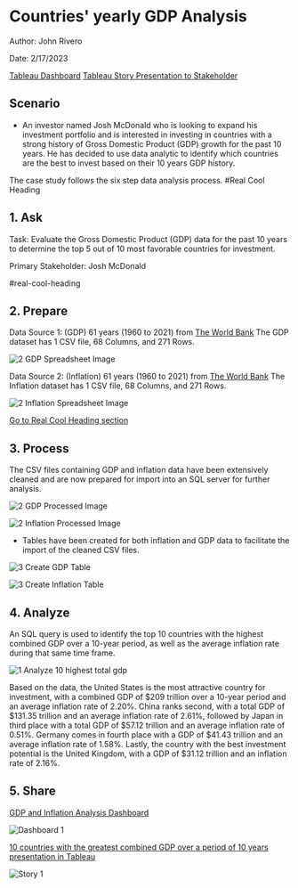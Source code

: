 # Countries' yearly GDP Analysis

Author: John Rivero

Date: 2/17/2023

[Tableau Dashboard](https://public.tableau.com/app/profile/john.r6470/viz/Top10countrieswiththehighestGDPforinvestmentopportunitiesDashboard_/Dashboard1)
[Tableau Story Presentation to Stakeholder](https://public.tableau.com/app/profile/john.r6470/viz/Top10countrieswiththehighestGDPforinvestmentopportunitiesStory_/Story1)


## Scenario

- An investor named Josh McDonald who is looking to expand his investment portfolio and is interested in investing in countries with a strong history of Gross Domestic Product (GDP) growth for the past 10 years. He has decided to use data analytic to identify which countries are the best to invest based on their 10 years GDP history.


The case study follows the six step data analysis process.
#Real Cool Heading

## 1. Ask

 Task: Evaluate the Gross Domestic Product (GDP) data for the past 10 years to determine the top 5 out of 10 most favorable countries for investment.

 Primary Stakeholder: Josh McDonald

#real-cool-heading
## 2. Prepare

Data Source 1: (GDP) 61 years (1960 to 2021) from [The World Bank](https://data.worldbank.org/indicator/NY.GDP.MKTP.CD)
               The GDP dataset has 1 CSV file, 68 Columns, and 271 Rows.
              
![2  GDP Spreadsheet Image](https://user-images.githubusercontent.com/81208412/219589204-fb67187a-70e5-4823-a29a-8165da4acaa7.jpg)

              
Data Source 2: (Inflation) 61 years (1960 to 2021) from [The World Bank](https://data.worldbank.org/indicator/FP.CPI.TOTL.ZG)
               The Inflation dataset has 1 CSV file, 68 Columns, and 271 Rows.

![2  Inflation Spreadsheet Image](https://user-images.githubusercontent.com/81208412/219589224-48e4bad4-e664-418f-ade6-faea432308c3.jpg)

[Go to Real Cool Heading section](#real-cool-heading)
## 3. Process

The CSV files containing GDP and inflation data have been extensively cleaned and are now prepared for import into an SQL server for further analysis.

![2  GDP Processed Image](https://user-images.githubusercontent.com/81208412/219591776-81e8f5b6-1acd-40bc-a64d-d3a4631c9f2f.jpg)

![2  Inflation Processed Image](https://user-images.githubusercontent.com/81208412/219591804-b046cd5c-70dc-4ea0-8504-e64a9b78598f.jpg)


- Tables have been created for both inflation and GDP data to facilitate the import of the cleaned CSV files.

![3  Create GDP Table](https://user-images.githubusercontent.com/81208412/219590392-a0a8ad2d-d2be-430d-af65-6019a8a277b2.jpg)

![3  Create Inflation Table](https://user-images.githubusercontent.com/81208412/219590422-f0128f1f-43a6-44c9-827d-2e6ac33312b8.jpg)


## 4. Analyze

An SQL query is used to identify the top 10 countries with the highest combined GDP over a 10-year period, as well as the average inflation rate during that same time frame.

![1  Analyze 10 highest total gdp](https://user-images.githubusercontent.com/81208412/219596265-bf9a2eb8-543b-4634-98ab-519407eac566.jpg)

Based on the data, the United States is the most attractive country for investment, with a combined GDP of $209 trillion over a 10-year period and an average inflation rate of 2.20%. China ranks second, with a total GDP of $131.35 trillion and an average inflation rate of 2.61%, followed by Japan in third place with a total GDP of $57.12 trillion and an average inflation rate of 0.51%. Germany comes in fourth place with a GDP of $41.43 trillion and an average inflation rate of 1.58%. Lastly, the country with the best investment potential is the United Kingdom, with a GDP of $31.12 trillion and an inflation rate of 2.16%.


## 5. Share

[GDP and Inflation Analysis Dashboard](https://public.tableau.com/app/profile/john.r6470/viz/Top10countrieswiththehighestGDPforinvestmentopportunitiesDashboard_/Dashboard1)

![Dashboard 1](https://user-images.githubusercontent.com/81208412/219598626-c8beecb5-1553-4256-9f6a-640414c91e94.png)

[10 countries with the greatest combined GDP over a period of 10 years presentation in Tableau](https://public.tableau.com/app/profile/john.r6470/viz/Top10countrieswiththehighestGDPforinvestmentopportunities_/Story1)

![Story 1](https://user-images.githubusercontent.com/81208412/219599366-ddc5edb8-797a-4c11-8cdf-b305d899cd9e.png)



